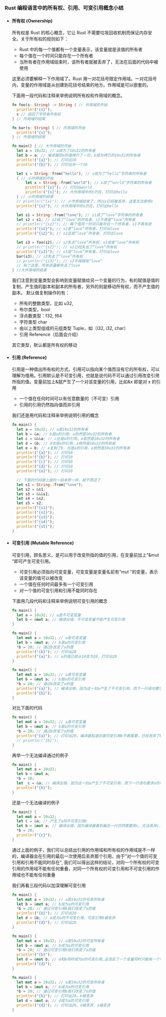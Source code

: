 ### Rust 编程语言中的所有权、引用、可变引用概念小结

- #### 所有权 (Ownership)

  所有权是 Rust 的核心概念，它让 Rust 不需要垃圾回收机制而保证内存安全。关于所有权的规则如下：

  - Rust 中的每一个值都有一个变量表示，该变量就是该值的所有者
  - 每个值在一个时间只能存在一个所有者
  - 当所有者在作用域结束时，该所有者就被丢弃了，无法在后面的代码中被使用

  这里必须要解释一下作用域了。Rust 用一对花括号限定作用域。一对花括号内，变量的作用域是从创建到花括号结束的地方。作用域是可以嵌套的。

  下面用一段代码和注释来举例说明所有权和作用域的概念。

  ```Rust
  fn foo(s: String) -> String { // 作用域的开始
    println!("{s}");
    s // 返回了字符串所有权
  } // 作用域的结束

  fn bar(s: String) { // 作用域的开始
    println!("{s}");
  } // 作用域的结束

  fn main() { // 大作用域的开始
    let a = 10u32; // a成为了10u32的所有者
    let b = a; // 编译器把a的值拷贝了一份，b成为拷贝的10u32的所有者
    println!("{a}"); // 打印出10
    println!("{b}"); // 打印出另一个10

    let s = String::from("hello"); // s成为了“hello”字符串的所有者
    { // 小作用域的开始
        let x = String::from("world"); // x成了“world”字符串的所有者
        println!("{x}"); // 打印出world
        println!("{s}"); // 大作用域中的s仍在，打印出hello
    } // 小作用域的结束
    // println!("{x}"); // 小作用域结束了，所以x已经被丢弃，这里无法使用x
    println!("{s}"); // 大作用域中的s仍在，打印出hello

    let s1 = String::from("love"); // s1成了“love”字符串的所有者
    let s2 = s1; // s2成了“love”的所有者，s1不再是“love”所有者
    // println!("{s1}"); // 每个值同一时间只能存在一个所有者，s1不再有效
    println!("{s2}"); // s2是“love”所有者，打印出love
    println!("{s2}"); // s2还是“love”所有者，打印出love

    let s3 = foo(s2); // s2失去“love”所有权，s3或者“love”所有权
    // println!("{s2}"); // s2已经失去了“love”所有权
    println!("{s3}"); // s3是“love”所有者，打印出love
    bar(s3); // s3失去了“love”所有权
    // println!("{s3}"); // s3不再拥有“love”
    // 到了这里，所有变量都失去了love
  } //大作用域的结束
  ```

  我们注意到变量类型会影响到变量赋值给另一个变量的行为，有的赋值是值的复制，产生值的副本和副本的所有者，另外的则是移动所有权，而不产生值的副本。
  默认做复制操作的有：

  - 所有的整数类型，比如 u32,
  - 布尔类型，bool
  - 浮点数类型：f32, f64
  - 字符类型 char
  - 由以上类型组成的元组类型 Tuple，如（i32, i32, char）
  - 引用 Reference（后面会介绍）

  其它类型，默认都是所有权的移动

- #### 引用 (Reference)

  引用是一种借出所有权的方式，引用可以指向某个值而没有它的所有权，可以理解为借用。引用默认是不可变引用，也就是说代码不可以通过引用改变引用所指的值。变量前加上&就产生了一个对该变量的引用，比如&x 即是对 x 的引用

  - 一个值在任何时间可以有任意数量的（不可变）引用
  - 引用的引用仍然指向值而非引用

  我们还是用代码和注释来举例说明引用的概念

  ```Rust
  fn main() {
    let a = 10u32; // a是10u32的所有者
    let b = &a; // b是a的引用，a依然是10u32的所有者
    let c = &&&a; // c还是a的引用，a依然是10u32的所有者
    let d = &b; // d也是a的引用，a依然是10u32的所有者
    let e = b; // e复制了b，也是a的引用，a依然是10u32的所有者
    println!("{a}"); // 打印10
    println!("{b}"); // 打印10
    println!("{c}"); // 打印10
    println!("{d}"); // 打印10
    println!("{e}"); // 打印10

    // 下面的代码跟上面的一段本质一样，就不赘述了
    let s1 = String::from("love");
    let s2 = &s1;
    let s3 = &&&s1;
    let s4 = &s2;
    let s5 = s2;
    println!("{s1}");
    println!("{s2}");
    println!("{s3}");
    println!("{s4}");
    println!("{s5}");
  }
  ```

- #### 可变引用 (Mutable Reference)

  可变引用，顾名思义，是可以用于改变所指的值的引用，在变量前加上"&mut "即可产生可变引用。

  - 可变引用必须指向可变变量，可变变量是变量名前有“mut ”的变量，表示该变量的值可以被改变
  - 一个值在任何时间最多有一个可变引用
  - 对一个值的可变引用和引用不能同时存在

  下面用几段代码和注释来举例说明可变引用的概念

  ```Rust
  fn main() {
    let a = 10u32; // a是不可变变量
    let b = &mut a; // 编译出错，不可变变量不能产生可变引用
  }
  ```

  ```Rust
  fn main() {
    let mut a = 10u32; // a是可变变量
    let b = &mut a; // b是a的可变引用
    *b = 20; // 通过b改变了a的值
    println!("{b}"); // 打印出20
    println!("{a}"); // a的值已经从10变为20，打印出20
  }
  ```

  ```Rust
  fn main() {
    let mut a = 10u32; // a是可变变量
    let b = &mut a; // b是a的可变引用
    *b = 20; // 通过b改变了a的值
    println!("{a}"); // 编译出错，因为这一刻a产生了不可变引用，而下一行语句要求a的可变引用b同时存在
    println!("{b}");
  }
  ```

  对比下面的代码

  ```Rust
  fn main() {
    let mut a = 10u32; // a是可变变量
    let b = &mut a; // b是a的可变引用
    *b = 20; // 通过b改变了a的值
    println!("{a}"); // 打印出20，编译器知道后面可变引用b不再需要，已经丢弃了b，此刻20只有一个不可变引用
    // println!("{b}");
  }
  ```

  再举一个无法编译通过的例子

  ```Rust
  fn main() {
    let mut a = 10u32;
    let b = &mut a;
    *b = 20;
    let _c = &a; // 编译出错，因为这一刻a产生了不可变引用，而下一行语句要求a的可变引用同时存在
    println!("{b}");
  }
  ```

  还是一个无法编译的例子

  ```Rust
  fn main() {
    let mut a = 10u32;
    let c = &a; // 产生了a的不可变引用c
    let b = &mut a; // 编译出错，因为编译器看到最后一行仍然需要用c，无法丢弃c，这一行要求产生a的可变引用b，a不能同时有可变引用和不可变引用
    *b = 20;
    println!("{c}");
  }
  ```

  通过上面的例子，我们可以总结出引用的作用域和所有权的作用域是不一样的，编译器会在引用的最后一次使用后丢弃那个引用，由于"对一个值的可变引用和引用不能同时存在", 我们可以得出这样的结论，对同一个所有权的可变引用的作用域不能有任何重叠，对同一个所有权的可变引用和不可变引用的作用域也不能有任何重叠

  我们再看三段代码以加深理解可变引用

  ```Rust
  fn main() {
    let mut a = 10u32; // a是10u32的可变所有者
    let b = &mut a; // b成为a的可变引用
    *b = 20; // 通过可变引用b我们改变了a的值
    println!("{b}"); // 打印出20
    let d = &b; // d成为a的不可变引用，可变引用b被丢弃
    println!("{d}"); // 打印出20
  }
  ```

  ```Rust
  fn main() {
    let mut a = 10u32; // a是10u32的可变所有者
    let b = &mut a; // b成为a的可变引用
    *b = 20; // 通过可变引用b我们改变了a的值
    println!("{b}");
    let d = &mut b; // d和b同时成为a的可变引用,这违反了一个变量同时只能有一个可变引用的规则，编译出错
    println!("{d}");
  }
  ```

  ```Rust
  fn main() {
    let mut a = 10u32; // a是10u32的可变所有者
    let b = &mut a; // b成为a的可变引用
    *b = 20; // 通过可变引用b我们改变了a的值
    println!("{b}"); // 打印出20，b被丢弃
    let d = &mut a; // d成为a的可变引用
    println!("{d}"); // 打印出20，d被丢弃，a被丢弃
  }
  ```
